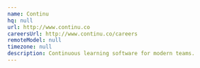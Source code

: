 ```yaml
---
name: Continu
hq: null
url: http://www.continu.co
careersUrl: http://www.continu.co/careers
remoteModel: null
timezone: null
description: Continuous learning software for modern teams.
---
```

